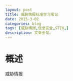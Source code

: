 ```yaml
---
layout: post
title: 威胁情报标准学习笔记
date: 2015-3-02
categories: blog
tags: [威胁情报,信息安全,STIX,]
description: 文章金句。
---
```


# 概述
威胁情报












